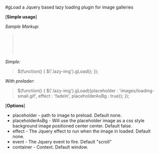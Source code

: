 #gLoad a Jquery based lazy loading plugin for image galleries

[**Simple usage**]

*Sample Markup:*
> <span class="lazy-img" data-src="images/img1.jpg"></span>
> <br /><br />
> <span class="lazy-img" data-src="images/img2.jpg"></span>
> <br /><br />
> <span class="lazy-img" data-src="images/img3.jpg"></span>

*Simple:*
> $(function() {
>    $('.lazy-img').gLoad();
> });

*With prelader:*
> $(function() {
>    $('.lazy-img').gLoad({placeholder : 'images/loading-small.gif', effect : 'fadeIn', placeholderAsBg : true});
> });

[**Options**]

* placeholder - path to image to preload. Default none.
* placeholderAsBg - Will use the placeholder image as a css style background image positioned center center. Default false.
* effect - The Jquery effect to run when the image in loaded. Default none.
* event - The Jquery event to fire. Default "scroll"
* container - Context. Default window.
